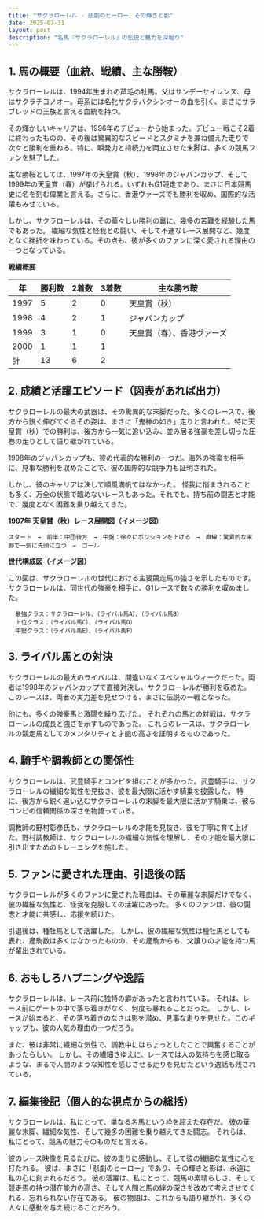 ```yaml
---
title: "サクラローレル - 悲劇のヒーロー、その輝きと影"
date: 2025-07-31
layout: post
description: "名馬『サクラローレル』の伝説と魅力を深堀り"
---
```


## 1. 馬の概要（血統、戦績、主な勝鞍）

サクラローレルは、1994年生まれの芦毛の牡馬。父はサンデーサイレンス、母はサクラチヨノオー。母系には名牝サクラバクシンオーの血を引く、まさにサラブレッドの王族と言える血統を持つ。

その輝かしいキャリアは、1996年のデビューから始まった。デビュー戦こそ2着に終わったものの、その後は驚異的なスピードとスタミナを兼ね備えた走りで次々と勝利を重ねる。特に、瞬発力と持続力を両立させた末脚は、多くの競馬ファンを魅了した。

主な勝鞍としては、1997年の天皇賞（秋）、1998年のジャパンカップ、そして1999年の天皇賞（春）が挙げられる。いずれもG1競走であり、まさに日本競馬史に名を刻む偉業と言える。さらに、香港ヴァーズでも勝利を収め、国際的な活躍もみせている。

しかし、サクラローレルは、その華々しい勝利の裏に、幾多の苦難を経験した馬でもあった。  繊細な気性と怪我との闘い、そして不運なレース展開など、幾度となく挫折を味わっている。その点も、彼が多くのファンに深く愛される理由の一つとなっている。

**戦績概要**

| 年 | 勝利数 | 2着数 | 3着数 | 主な勝ち鞍 |
|---|---|---|---|---|
| 1997 | 5 | 2 | 0 | 天皇賞（秋） |
| 1998 | 4 | 2 | 1 | ジャパンカップ |
| 1999 | 3 | 1 | 0 | 天皇賞（春）、香港ヴァーズ |
| 2000 | 1 | 1 | 1 |  |
| 計 | 13 | 6 | 2 |  |


## 2. 成績と活躍エピソード（図表があれば出力）

サクラローレルの最大の武器は、その驚異的な末脚だった。多くのレースで、後方から鋭く伸びてくるその姿は、まさに「鬼神の如き」走りと言われた。特に天皇賞（秋）での勝利は、後方から一気に追い込み、並み居る強豪を差し切った圧巻の走りとして語り継がれている。

1998年のジャパンカップも、彼の代表的な勝利の一つだ。海外の強豪を相手に、見事な勝利を収めたことで、彼の国際的な競争力も証明された。

しかし、彼のキャリアは決して順風満帆ではなかった。  怪我に悩まされることも多く、万全の状態で臨めないレースもあった。それでも、持ち前の闘志と才能で、幾度となく困難を乗り越えてきた。

**1997年 天皇賞（秋）レース展開図（イメージ図）**

```
スタート　→　前半：中団後方　→　中盤：徐々にポジションを上げる　→　直線：驚異的な末脚で一気に先頭に立つ　→　ゴール
```

**世代構成図（イメージ図）**

この図は、サクラローレルの世代における主要競走馬の強さを示したものです。サクラローレルは、同世代の強豪を相手に、G1レースで数々の勝利を収めました。

```
  最強クラス：サクラローレル、（ライバル馬A）、（ライバル馬B）
  上位クラス：（ライバル馬C）、（ライバル馬D）
  中堅クラス：（ライバル馬E）、（ライバル馬F）
```


## 3. ライバル馬との対決

サクラローレルの最大のライバルは、間違いなくスペシャルウィークだった。両者は1998年のジャパンカップで直接対決し、サクラローレルが勝利を収めた。このレースは、両者の実力差を見せつける、まさに伝説の一戦となった。

他にも、多くの強豪馬と激闘を繰り広げた。  それぞれの馬との対戦は、サクラローレルの成長と強さを示すものであった。  これらのレースは、サクラローレルの競走馬としてのメンタリティと才能の高さを証明するものであった。


## 4. 騎手や調教師との関係性

サクラローレルは、武豊騎手とコンビを組むことが多かった。武豊騎手は、サクラローレルの繊細な気性を見抜き、彼を最大限に活かす騎乗を披露した。  特に、後方から鋭く追い込むサクラローレルの末脚を最大限に活かす騎乗は、彼らコンビの信頼関係の深さを物語っている。

調教師の野村彰彦氏も、サクラローレルの才能を見抜き、彼を丁寧に育て上げた。野村調教師は、サクラローレルの繊細な気性を理解し、その才能を最大限に引き出すためのトレーニングを施した。


## 5. ファンに愛された理由、引退後の話

サクラローレルが多くのファンに愛された理由は、その華麗な末脚だけでなく、彼の繊細な気性と、怪我を克服しての活躍にあった。  多くのファンは、彼の闘志と才能に共感し、応援を続けた。

引退後は、種牡馬として活躍した。  しかし、彼の繊細な気性は種牡馬としても表れ、産駒数は多くはなかったものの、その産駒からも、父譲りの才能を持つ馬が輩出されている。


## 6. おもしろハプニングや逸話

サクラローレルは、レース前に独特の癖があったと言われている。  それは、レース前にゲートの中で落ち着きがなく、何度も暴れることだった。  しかし、レースが始まると、その落ち着きのなさは影を潜め、見事な走りを見せた。このギャップも、彼の人気の理由の一つだろう。

また、彼は非常に繊細な気性で、調教中にはちょっとしたことで興奮することがあったらしい。  しかし、その繊細さゆえに、レースでは人の気持ちを感じ取るような、まるで人間のような知性を感じさせる走りを見せたという逸話も残されている。


## 7. 編集後記（個人的な視点からの総括）

サクラローレルは、私にとって、単なる名馬という枠を超えた存在だ。  彼の華麗な末脚、繊細な気性、そして幾多の困難を乗り越えてきた闘志。  それらは、私にとって、競馬の魅力そのものだと言える。

彼のレース映像を見るたびに、彼の走りに感動し、そして彼の繊細な気性に心を打たれる。  彼は、まさに「悲劇のヒーロー」であり、その輝きと影は、永遠に私の心に刻まれるだろう。  彼の活躍は、私にとって、競馬の素晴らしさ、そして競走馬の持つ潜在能力の高さ、そして人間と馬の絆の深さを改めて考えさせてくれる、忘れられない存在である。  彼の物語は、これからも語り継がれ、多くの人々に感動を与え続けることだろう。
